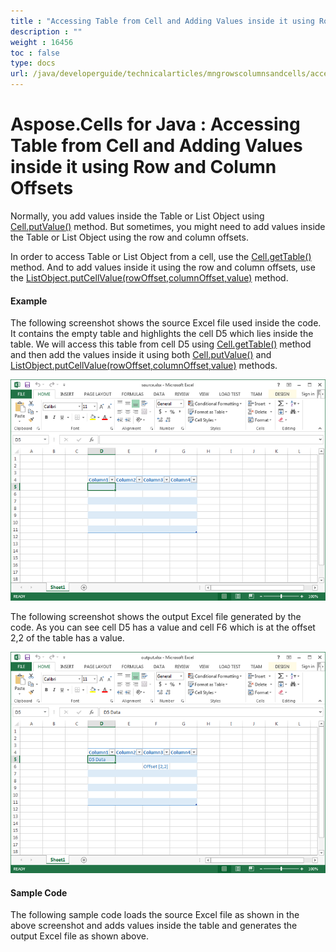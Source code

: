 ```yaml
---
title : "Accessing Table from Cell and Adding Values inside it using Row and Column Offsets" 
description : "" 
weight : 16456 
toc : false
type: docs
url: /java/developerguide/technicalarticles/mngrowscolumnsandcells/accessing+table+from+cell+and+adding+values+inside+it+using+row+and+column+offsets/
---
```


# Aspose.Cells for Java : Accessing Table from Cell and Adding Values inside it using Row and Column Offsets


Normally, you add values inside the Table or List Object using [Cell.putValue()](https://apireference.aspose.com/java/cells/com.aspose.cells/cell#putValue(boolean)) method. But sometimes, you might need to add values inside the Table or List Object using the row and column offsets.

In order to access Table or List Object from a cell, use the [Cell.getTable()](https://apireference.aspose.com/java/cells/com.aspose.cells/cell#getTable()) method. And to add values inside it using the row and column offsets, use the [ListObject.putCellValue(rowOffset,columnOffset,value)](https://apireference.aspose.com/java/cells/com.aspose.cells/listobject#putCellValue(int,%20int,%20java.lang.Object)) method.

#### Example

The following screenshot shows the source Excel file used inside the code. It contains the empty table and highlights the cell D5 which lies inside the table. We will access this table from cell D5 using [Cell.getTable()](https://apireference.aspose.com/java/cells/com.aspose.cells/cell#getTable()) method and then add the values inside it using both [Cell.putValue()](https://apireference.aspose.com/java/cells/com.aspose.cells/cell#putValue(boolean)) and [ListObject.putCellValue(rowOffset,columnOffset,value)](https://apireference.aspose.com/java/cells/com.aspose.cells/listobject#putCellValue(int,%20int,%20java.lang.Object)) methods.

![image](5472901.png)

The following screenshot shows the output Excel file generated by the code. As you can see cell D5 has a value and cell F6 which is at the offset 2,2 of the table has a value.

![image](5472898.png)

#### Sample Code

The following sample code loads the source Excel file as shown in the above screenshot and adds values inside the table and generates the output Excel file as shown above.


